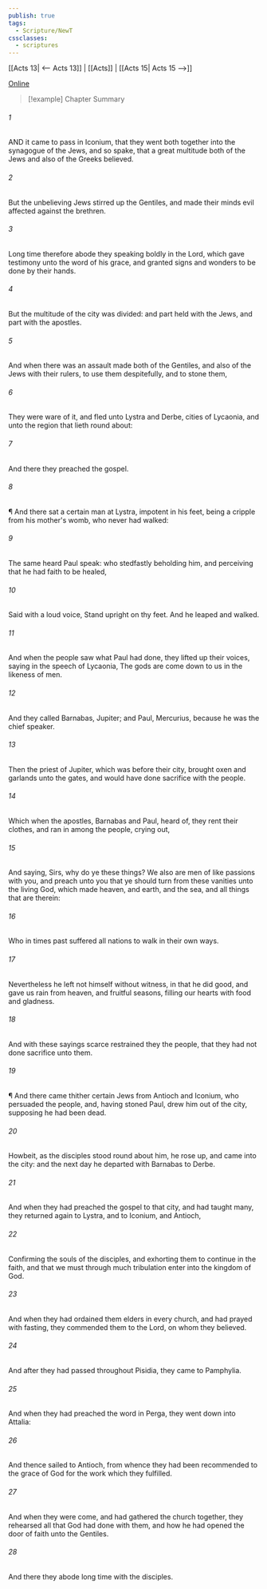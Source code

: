 ```yaml
---
publish: true
tags:
  - Scripture/NewT
cssclasses:
  - scriptures
---
```

[[Acts 13| <-- Acts 13]] | [[Acts]] | [[Acts 15| Acts 15 -->]]

[Online](https://churchofjesuschrist.org/study/scriptures/nt/acts/14?lang=eng)

>[!example] Chapter Summary
>
###### 1
AND it came to pass in Iconium, that they went both together into the synagogue of the Jews, and so spake, that a great multitude both of the Jews and also of the Greeks believed.
###### 2
But the unbelieving Jews stirred up the Gentiles, and made their minds evil affected against the brethren.
###### 3
Long time therefore abode they speaking boldly in the Lord, which gave testimony unto the word of his grace, and granted signs and wonders to be done by their hands.
###### 4
But the multitude of the city was divided: and part held with the Jews, and part with the apostles.
###### 5
And when there was an assault made both of the Gentiles, and also of the Jews with their rulers, to use them despitefully, and to stone them,
###### 6
They were ware of it, and fled unto Lystra and Derbe, cities of Lycaonia, and unto the region that lieth round about:
###### 7
And there they preached the gospel.
###### 8
¶ And there sat a certain man at Lystra, impotent in his feet, being a cripple from his mother's womb, who never had walked:
###### 9
The same heard Paul speak: who stedfastly beholding him, and perceiving that he had faith to be healed,
###### 10
Said with a loud voice, Stand upright on thy feet. And he leaped and walked.
###### 11
And when the people saw what Paul had done, they lifted up their voices, saying in the speech of Lycaonia, The gods are come down to us in the likeness of men.
###### 12
And they called Barnabas, Jupiter; and Paul, Mercurius, because he was the chief speaker.
###### 13
Then the priest of Jupiter, which was before their city, brought oxen and garlands unto the gates, and would have done sacrifice with the people.
###### 14
Which when the apostles, Barnabas and Paul, heard of, they rent their clothes, and ran in among the people, crying out,
###### 15
And saying, Sirs, why do ye these things? We also are men of like passions with you, and preach unto you that ye should turn from these vanities unto the living God, which made heaven, and earth, and the sea, and all things that are therein:
###### 16
Who in times past suffered all nations to walk in their own ways.
###### 17
Nevertheless he left not himself without witness, in that he did good, and gave us rain from heaven, and fruitful seasons, filling our hearts with food and gladness.
###### 18
And with these sayings scarce restrained they the people, that they had not done sacrifice unto them.
###### 19
¶ And there came thither certain Jews from Antioch and Iconium, who persuaded the people, and, having stoned Paul, drew him out of the city, supposing he had been dead.
###### 20
Howbeit, as the disciples stood round about him, he rose up, and came into the city: and the next day he departed with Barnabas to Derbe.
###### 21
And when they had preached the gospel to that city, and had taught many, they returned again to Lystra, and to Iconium, and Antioch,
###### 22
Confirming the souls of the disciples, and exhorting them to continue in the faith, and that we must through much tribulation enter into the kingdom of God.
###### 23
And when they had ordained them elders in every church, and had prayed with fasting, they commended them to the Lord, on whom they believed.
###### 24
And after they had passed throughout Pisidia, they came to Pamphylia.
###### 25
And when they had preached the word in Perga, they went down into Attalia:
###### 26
And thence sailed to Antioch, from whence they had been recommended to the grace of God for the work which they fulfilled.
###### 27
And when they were come, and had gathered the church together, they rehearsed all that God had done with them, and how he had opened the door of faith unto the Gentiles.
###### 28
And there they abode long time with the disciples.



